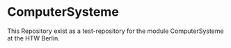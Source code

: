 # ComputerSysteme 

This Repository exist as a test-repository for the module ComputerSysteme at the HTW Berlin. 
